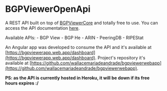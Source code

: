 # BGPViewerOpenApi

A REST API built on top of [BGPViewerCore](https://github.com/wallacemariadeandrade/BGPViewerTool/tree/master/BGPViewerCore) and totally free to use. You can access the API documentation [here](https://bgpviewer.herokuapp.com/swagger/index.html).

Available APIs:
    - BGP View
    - BGP He
    - ARIN
    - PeeringDB
    - RIPEStat

An Angular app was developed to consume the API and it's available at [https://bgpviewerapp.web.app/dashboard](https://bgpviewerapp.web.app/dashboard). Project's repository it's available at [https://github.com/wallacemariadeandrade/bgpviewerwebapp](https://github.com/wallacemariadeandrade/bgpviewerwebapp).

**PS: as the API is currently hosted in Heroku, it will be down if its free hours expires :/**
